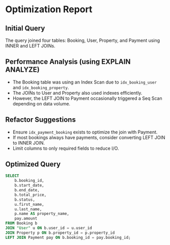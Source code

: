 # Optimization Report

## Initial Query

The query joined four tables: Booking, User, Property, and Payment using INNER and LEFT JOINs.

## Performance Analysis (using EXPLAIN ANALYZE)

- The Booking table was using an Index Scan due to `idx_booking_user` and `idx_booking_property`.
- The JOINs to User and Property also used indexes efficiently.
- However, the LEFT JOIN to Payment occasionally triggered a Seq Scan depending on data volume.

## Refactor Suggestions

- Ensure `idx_payment_booking` exists to optimize the join with Payment.
- If most bookings always have payments, consider converting LEFT JOIN to INNER JOIN.
- Limit columns to only required fields to reduce I/O.

## Optimized Query

```sql
SELECT
    b.booking_id,
    b.start_date,
    b.end_date,
    b.total_price,
    b.status,
    u.first_name,
    u.last_name,
    p.name AS property_name,
    pay.amount
FROM Booking b
JOIN "User" u ON b.user_id = u.user_id
JOIN Property p ON b.property_id = p.property_id
LEFT JOIN Payment pay ON b.booking_id = pay.booking_id;
```
